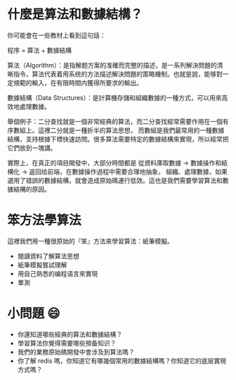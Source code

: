 # 什麼是算法和數據結構？

你可能會在一些教材上看到這句話：

程序 = 算法 + 數據結構

算法（Algorithm）：是指解题方案的准確而完整的描述，是一系列解決問題的清晰指令，算法代表着用系统的方法描述解決問題的策略機制。也就是說，能够對一定規範的輸入，在有限時間内獲得所要求的輸出。

數據結構（Data Structures）：是計算機存儲和組織數據的一種方式，可以用來高效地處理數據。

舉個例子：二分查找就是一個非常經典的算法，而二分查找經常需要作用在一個有序數組上。這裡二分就是一種折半的算法思想，
而數組是我們最常用的一種數據結構，支持根據下標快速訪問。很多算法需要特定的數據結構來實現，所以經常把它們放到一塊講。

實際上，在真正的項目開發中，大部分時間都是 從資料庫取數據 -> 數據操作和結構化 -> 返回给前端，在數據操作過程中需要合理地抽象，
組織、處理數據，如果選用了错誤的數據結構，就會造成原始碼運行低效。這也是我們需要學習算法和數據結構的原因。

# 笨方法學算法
這裡我們用一種很原始的『笨』方法來學習算法：紙筆模擬。

- 閱讀資料了解算法思想
- 紙筆模擬嘗試理解
- 用自己熟悉的编程语言來實現
- 單測

# 小問題 :smile:

- 你還知道哪些經典的算法和數據結構？
- 學習算法你覺得需要哪些預备知识？
- 我們的業務原始碼開發中會涉及到算法嗎？
- 你了解 redis 嗎，你知道它有哪幾個常用的數據結構嗎？你知道它的底层實現方式嗎？
